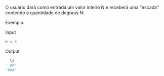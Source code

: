 O usuário dará como entrada um valor inteiro N e receberá uma "escada" contendo a quantidade de degraus N:

Exemplo:

Input  
```python
n = 3
```  

Output
```python
  \#
' ##'
'###'
```
